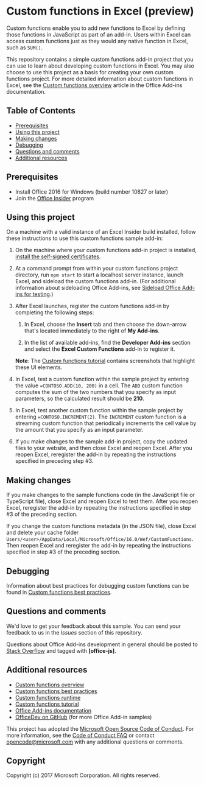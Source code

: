 # Custom functions in Excel (preview)

Custom functions enable you to add new functions to Excel by defining those functions in JavaScript as part of an add-in. Users within Excel can access custom functions just as they would any native function in Excel, such as `SUM()`. 

This repository contains a simple custom functions add-in project that you can use to learn about developing custom functions in Excel. You may also choose to use this project as a basis for creating your own custom functions project. For more detailed information about custom functions in Excel, see the [Custom functions overview](https://docs.microsoft.com/office/dev/add-ins/excel/custom-functions-overview) article in the Office Add-ins documentation.

## Table of Contents

* [Prerequisites](#prerequisites)
* [Using this project](#using-this-project)
* [Making changes](#making-changes)
* [Debugging](#debugging)
* [Questions and comments](#questions-and-comments)
* [Additional resources](#additional-resources)

## Prerequisites

* Install Office 2016 for Windows (build number 10827 or later)
* Join the [Office Insider](https://products.office.com/office-insider) program

## Using this project

On a machine with a valid instance of an Excel Insider build installed, follow these instructions to use this custom functions sample add-in:

1. On the machine where your custom functions add-in project is installed, [install the self-signed certificates](https://github.com/OfficeDev/generator-office/blob/master/src/docs/ssl.md).

2. At a command prompt from within your custom functions project directory, run `npm start` to start a localhost server instance, launch Excel, and sideload the custom functions add-in. (For additional information about sideloading Office Add-ins, see [Sideload Office Add-ins for testing](https://aka.ms/sideload-addins).)

3. After Excel launches, register the custom functions add-in by completing the following steps:

    1. In Excel, choose the **Insert** tab and then choose the down-arrow that's located immediately to the right of **My Add-ins**.

    1. In the list of available add-ins, find the **Developer Add-ins** section and select the **Excel Custom Functions** add-in to register it.

    **Note**: The [Custom functions tutorial](https://docs.microsoft.com/office/dev/add-ins/excel/excel-tutorial-custom-functions#try-out-a-prebuilt-custom-function) contains screenshots that highlight these UI elements.

4. In Excel, test a custom function within the sample project by entering the value `=CONTOSO.ADD(10, 200)` in a cell. The `ADD` custom function computes the sum of the two numbers that you specify as input parameters, so the calculated result should be **210**.

5. In Excel, test another custom function within the sample project by entering `=CONTOSO.INCREMENT(2)`. The `INCREMENT` custom function is a streaming custom function that periodically increments the cell value by the amount that you specify as an input parameter.

6. If you make changes to the sample add-in project, copy the updated files to your website, and then close Excel and reopen Excel. After you reopen Excel, reregister the add-in by repeating the instructions specified in preceding step #3.

## Making changes

If you make changes to the sample functions code (in the JavaScript file or TypeScript file), close Excel and reopen Excel to test them. After you reopen Excel, reregister the add-in by repeating the instructions specified in step #3 of the preceding section.

If you change the custom functions metadata (in the JSON file), close Excel and delete your cache folder `Users/<user>/AppData/Local/Microsoft/Office/16.0/Wef/CustomFunctions`. Then reopen Excel and reregister the add-in by repeating the instructions specified in step #3 of the preceding section.

## Debugging

Information about best practices for debugging custom functions can be found in [Custom functions best practices](https://docs.microsoft.com/office/dev/add-ins/excel/custom-functions-best-practices#debugging).

## Questions and comments

We'd love to get your feedback about this sample. You can send your feedback to us in the *Issues* section of this repository.

Questions about Office Add-ins development in general should be posted to [Stack Overflow](http://stackoverflow.com/questions/tagged/office-js) and tagged with **[office-js]**.

## Additional resources

* [Custom functions overview](https://docs.microsoft.com/office/dev/add-ins/excel/custom-functions-overview)
* [Custom functions best practices](https://docs.microsoft.com/office/dev/add-ins/excel/custom-functions-best-practices)
* [Custom functions runtime](https://docs.microsoft.com/office/dev/add-ins/excel/custom-functions-runtime) 
* [Custom functions tutorial](https://docs.microsoft.com/office/dev/add-ins/excel/excel-tutorial-custom-functions)
* [Office Add-ins documentation](https://docs.microsoft.com/office/dev/add-ins/overview/office-add-ins)
* [OfficeDev on GitHub](https://github.com/officedev?q=add-in) (for more Office Add-in samples)

This project has adopted the [Microsoft Open Source Code of Conduct](https://opensource.microsoft.com/codeofconduct/). For more information, see the [Code of Conduct FAQ](https://opensource.microsoft.com/codeofconduct/faq/) or contact [opencode@microsoft.com](mailto:opencode@microsoft.com) with any additional questions or comments.

## Copyright
Copyright (c) 2017 Microsoft Corporation. All rights reserved.
